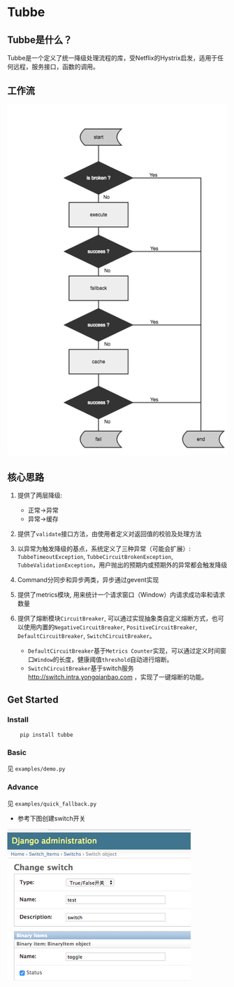 # Tubbe

## Tubbe是什么？

Tubbe是一个定义了统一降级处理流程的库，受Netflix的Hystrix启发，适用于任何远程，服务接口，函数的调用。

## 工作流

<img src="static/tubbe-flow.png">

## 核心思路

1. 提供了两层降级:
    * 正常->异常
    * 异常->缓存

2. 提供了`validate`接口方法，由使用者定义对返回值的校验及处理方法

3. 以异常为触发降级的基点，系统定义了三种异常（可能会扩展）: `TubbeTimeoutException`, `TubbeCircuitBrokenException`, `TubbeValidationException`，用户抛出的预期内或预期外的异常都会触发降级

4. Command分同步和异步两类，异步通过gevent实现

5. 提供了metrics模块, 用来统计一个请求窗口（Window）内请求成功率和请求数量

6. 提供了熔断模块`CircuitBreaker`, 可以通过实现抽象类自定义熔断方式，也可以使用内置的`NegativeCircuitBreaker`, `PositiveCircuitBreaker`, `DefaultCircuitBreaker`, `SwitchCircuitBreaker`。

   * `DefaultCircuitBreaker`基于`Metrics Counter`实现，可以通过定义时间窗口`Window`的长度，健康阈值`threshold`自动进行熔断。
   * `SwitchCircuitBreaker`基于switch服务 http://switch.intra.yongqianbao.com ，实现了一键熔断的功能。


## Get Started


### Install

```
    pip install tubbe
```

### Basic

   见 `examples/demo.py`


### Advance

   见 `examples/quick_fallback.py`

   * 参考下图创建switch开关 
   <img src="static/switch.png">
